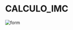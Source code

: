 # CALCULO_IMC


![form](https://user-images.githubusercontent.com/94262007/206052702-5d079372-ca8a-4e79-9802-d873335a0f83.png)
